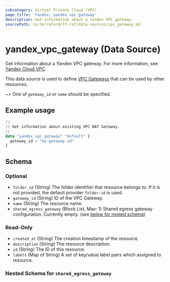 ```yaml
---
subcategory: Virtual Private Cloud (VPC)
page_title: 'Yandex: yandex_vpc_gateway'
description: Get information about a Yandex VPC gateway.
sourcePath: ru/terraform/tf-ref/data-sources/vpc_gateway.md
---
```


# yandex_vpc_gateway (Data Source)

Get information about a Yandex VPC gateway. For more information, see [Yandex Cloud VPC](https://yandex.cloud/docs/vpc/concepts).

This data source is used to define [VPC Gateways](https://yandex.cloud/docs/vpc/concepts/gateways) that can be used by other resources.

~> One of `gateway_id` or `name` should be specified.

## Example usage

```terraform
//
// Get information about existing VPC NAT Gateway.
//
data "yandex_vpc_gateway" "default" {
  gateway_id = "my-gateway-id"
}
```

<!-- schema generated by tfplugindocs -->
## Schema

### Optional

- `folder_id` (String) The folder identifier that resource belongs to. If it is not provided, the default provider `folder-id` is used.
- `gateway_id` (String) ID of the VPC Gateway.
- `name` (String) The resource name.
- `shared_egress_gateway` (Block List, Max: 1) Shared egress gateway configuration. Currently empty. (see [below for nested schema](#nestedblock--shared_egress_gateway))

### Read-Only

- `created_at` (String) The creation timestamp of the resource.
- `description` (String) The resource description.
- `id` (String) The ID of this resource.
- `labels` (Map of String) A set of key/value label pairs which assigned to resource.

<a id="nestedblock--shared_egress_gateway"></a>
### Nested Schema for `shared_egress_gateway`

